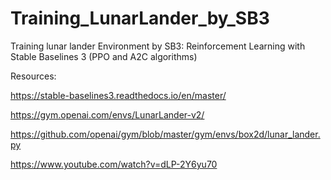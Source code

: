 # Training_LunarLander_by_SB3
Training lunar lander Environment by SB3: Reinforcement Learning with Stable Baselines 3 (PPO and A2C algorithms)

Resources:

https://stable-baselines3.readthedocs.io/en/master/

https://gym.openai.com/envs/LunarLander-v2/

https://github.com/openai/gym/blob/master/gym/envs/box2d/lunar_lander.py

https://www.youtube.com/watch?v=dLP-2Y6yu70


